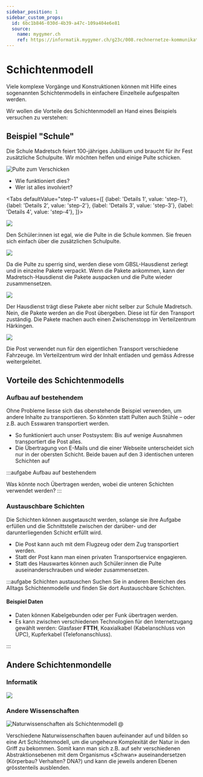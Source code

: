 ```yaml
---
sidebar_position: 1
sidebar_custom_props:
  id: 6bc1b846-030d-4b39-a47c-109a404e6e81
  source:
    name: mygymer.ch
    ref: https://informatik.mygymer.ch/g23c/008.rechnernetze-kommunikation/01.schichtenmodell.html#beispiel-%C2%ABpaketversand%C2%BB
---
```


# Schichtenmodell

Viele komplexe Vorgänge und Konstruktionen können mit Hilfe eines sogenannten Schichtenmodells in einfachere Einzelteile aufgespalten werden.

Wir wollen die Vorteile des Schichtenmodell an Hand eines Beispiels versuchen zu verstehen:

## Beispiel "Schule"

Die Schule Madretsch feiert 100-jähriges Jubiläum und braucht für ihr Fest zusätzliche Schulpulte. Wir möchten helfen und einige Pulte schicken.

![Pulte zum Verschicken](img/0a-pulte.png)

- Wie funktioniert dies?
- Wer ist alles involviert?


<Tabs
  defaultValue="step-1"
  values={[
    {label: 'Details 1', value: 'step-1'},
    {label: 'Details 2', value: 'step-2'},
    {label: 'Details 3', value: 'step-3'},
    {label: 'Details 4', value: 'step-4'},
  ]}>
  <TabItem value="step-1">

![](./img/4-school-example.svg)

Den Schüler:innen ist egal, wie die Pulte in die Schule kommen. Sie freuen sich einfach über die zusätzlichen Schulpulte.

  </TabItem>
  <TabItem value="step-2">

![](./img/3-school-example.svg)


Da die Pulte zu sperrig sind, werden diese vom GBSL-Hausdienst zerlegt und in einzelne Pakete verpackt.
Wenn die Pakete ankommen, kann der Madretsch-Hausdienst die Pakete auspacken und die Pulte wieder zusammensetzen.  

  </TabItem>
  <TabItem value="step-3">

![](./img/2-school-example.svg)

Der Hausdienst trägt diese Pakete aber nicht selber zur Schule Madretsch.
Nein, die Pakete werden an die Post übergeben.
Diese ist für den Transport zuständig.
Die Pakete machen auch einen Zwischenstopp im Verteilzentrum Härkingen.

  </TabItem>
  <TabItem value="step-4">

![](./img/1-school-example.svg)


Die Post verwendet nun für den eigentlichen Transport verschiedene Fahrzeuge.
Im Verteilzentrum wird der Inhalt entladen und gemäss Adresse weitergeleitet.
  
  </TabItem>
</Tabs>

## Vorteile des Schichtenmodells

### Aufbau auf bestehendem

Ohne Probleme liesse sich das obenstehende Beispiel verwenden, um andere Inhalte zu transportieren. So könnten statt Pulten auch Stühle – oder z.B. auch Esswaren transportiert werden.

- So funktioniert auch unser Postsystem: Bis auf wenige Ausnahmen transportiert die Post alles.
- Die Übertragung von E-Mails und die einer Webseite unterscheidet sich nur in der obersten Schicht. Beide bauen auf den 3 identischen unteren Schichten auf

:::aufgabe Aufbau auf bestehendem

Was könnte noch Übertragen werden, wobei die unteren Schichten verwendet werden?
<Answer type="state" webKey="2b285845-e980-448e-9126-5b8dc7be9d20" />
<Answer type="text" webKey="64c4cfae-45dd-4961-b127-3d77964bcf96" />
:::

### Austauschbare Schichten
Die Schichten können ausgetauscht werden, solange sie ihre Aufgabe erfüllen und die Schnittstelle zwischen der darüber- und der darunterliegenden Schicht erfüllt wird.

- Die Post kann auch mit dem Flugzeug oder dem Zug transportiert werden. 
- Statt der Post kann man einen privaten Transportservice engagieren.
- Statt des Hauswartes können auch Schüler:innen die Pulte auseinanderschrauben und wieder zusammensetzen.

:::aufgabe Schichten austauschen
Suchen Sie in anderen Bereichen des Alltags Schichtenmodelle und finden Sie dort Austauschbare Schichten.

<Answer type="state" webKey="72e68783-ab68-4e2b-8501-45b7b7eb7dad" />
<Answer type="text" webKey="0e1a8f90-44df-4c82-8e81-7b98a3bf09f1" />
<Solution webKey="818dd047-4ae7-4bce-84b3-4b95c7655292">

#### Beispiel Daten
- Daten können Kabelgebunden oder per Funk übertragen werden.
- Es kann zwischen verschiedenen Technologien für den Internetzugang gewählt werden: Glasfaser __FTTH__, Koaxialkabel (Kabelanschluss von UPC), Kupferkabel (Telefonanschluss).

</Solution>
:::

## Andere Schichtenmondelle
### Informatik

![](./img/0a-os-structure.svg)

### Andere Wissenschaften

![Naturwissenschaften als Schichtenmodell @](./img/0a-Schichtenmodell-Wissenschaft.png)

Verschiedene Naturwissenschaften bauen aufeinander auf und bilden so eine Art Schichtenmodell, um die ungeheure Komplexität der Natur in den Griff zu bekommen. Somit kann man sich z.B. auf sehr verschiedenen Abstraktionsebenen mit dem Organismus «Schwan» auseinandersetzen (Körperbau? Verhalten? DNA?) und kann die jeweils anderen Ebenen grösstenteils ausblenden.



